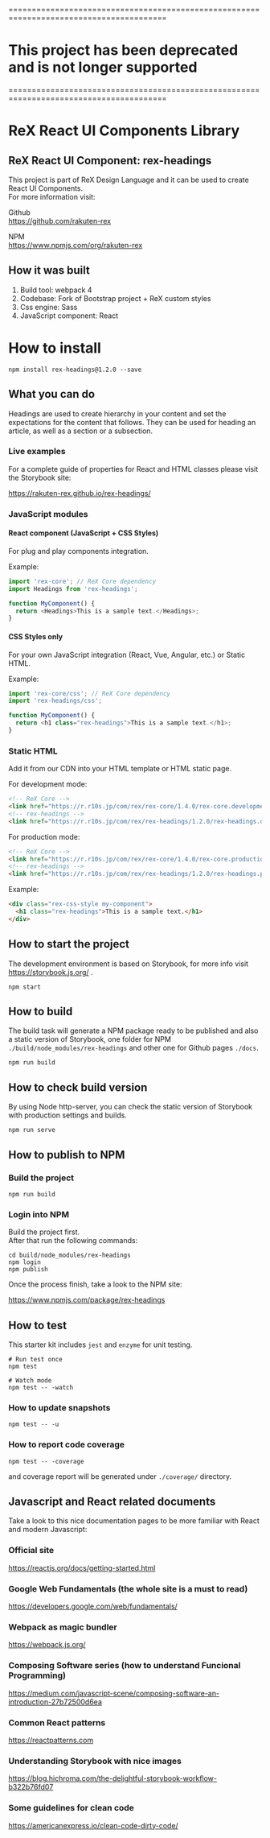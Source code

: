 ========================================================================================

# This project has been deprecated and is not longer supported

========================================================================================

# ReX React UI Components Library
## ReX React UI Component: rex-headings

This project is part of ReX Design Language and it can be used to create React UI Components.   
For more information visit:   

Github  
https://github.com/rakuten-rex

NPM  
https://www.npmjs.com/org/rakuten-rex

## How it was built 

1. Build tool: webpack 4
1. Codebase: Fork of Bootstrap project + ReX custom styles
1. Css engine: Sass
1. JavaScript component: React

# How to install

```
npm install rex-headings@1.2.0 --save
```

## What you can do

Headings are used to create hierarchy in your content and set the expectations for the content that follows. They can be used for heading an article, as well as a section or a subsection.

### Live examples

For a complete guide of properties for React and HTML classes please visit the Storybook site:  

https://rakuten-rex.github.io/rex-headings/

### JavaScript modules

#### React component (JavaScript + CSS Styles)

For plug and play components integration.   

Example: 

```js
import 'rex-core'; // ReX Core dependency
import Headings from 'rex-headings';

function MyComponent() {
  return <Headings>This is a sample text.</Headings>;
}
```

#### CSS Styles only

For your own JavaScript integration (React, Vue, Angular, etc.) or Static HTML.

Example: 

```js
import 'rex-core/css'; // ReX Core dependency
import 'rex-headings/css';

function MyComponent() {
  return <h1 class="rex-headings">This is a sample text.</h1>;
}
```

### Static HTML

Add it from our CDN into your HTML template or HTML static page.

For development mode:

```markdown
<!-- ReX Core -->
<link href="https://r.r10s.jp/com/rex/rex-core/1.4.0/rex-core.development.css" rel="stylesheet">
<!-- rex-headings -->
<link href="https://r.r10s.jp/com/rex/rex-headings/1.2.0/rex-headings.development.css" rel="stylesheet">
```

For production mode:

```markdown
<!-- ReX Core -->
<link href="https://r.r10s.jp/com/rex/rex-core/1.4.0/rex-core.production.min.css" rel="stylesheet">
<!-- rex-headings -->
<link href="https://r.r10s.jp/com/rex/rex-headings/1.2.0/rex-headings.production.min.css" rel="stylesheet">
```

Example: 

```markdown
<div class="rex-css-style my-component">
  <h1 class="rex-headings">This is a sample text.</h1>
</div>
```

## How to start the project

The development environment is based on Storybook, for more info visit https://storybook.js.org/ .   

```
npm start
```

## How to build

The build task will generate a NPM package ready to be published and also a static version of Storybook, one folder for NPM `./build/node_modules/rex-headings` and other one for Github pages `./docs`.   

```
npm run build
```

## How to check build version

By using Node http-server, you can check the static version of Storybook with production settings and builds.

```
npm run serve
```

## How to publish to NPM
### Build the project

```
npm run build
```

### Login into NPM

Build the project first.  
After that run the following commands:

```
cd build/node_modules/rex-headings
npm login
npm publish
```

Once the process finish, take a look to the NPM site:   

https://www.npmjs.com/package/rex-headings

## How to test

This starter kit includes `jest` and `enzyme` for unit testing.

```
# Run test once
npm test

# Watch mode
npm test -- -watch
```

### How to update snapshots

```
npm test -- -u
```

### How to report code coverage

```
npm test -- -coverage
```

and coverage report will be generated under `./coverage/` directory.

## Javascript and React related documents

Take a look to this nice documentation pages to be more familiar with React and modern Javascript:

### Official site
https://reactjs.org/docs/getting-started.html   

### Google Web Fundamentals (the whole site is a must to read)
https://developers.google.com/web/fundamentals/

### Webpack as magic bundler
https://webpack.js.org/

### Composing Software series (how to understand Funcional Programming)
https://medium.com/javascript-scene/composing-software-an-introduction-27b72500d6ea   

### Common React patterns
https://reactpatterns.com   

### Understanding Storybook with nice images
https://blog.hichroma.com/the-delightful-storybook-workflow-b322b76fd07   

### Some guidelines for clean code
https://americanexpress.io/clean-code-dirty-code/

